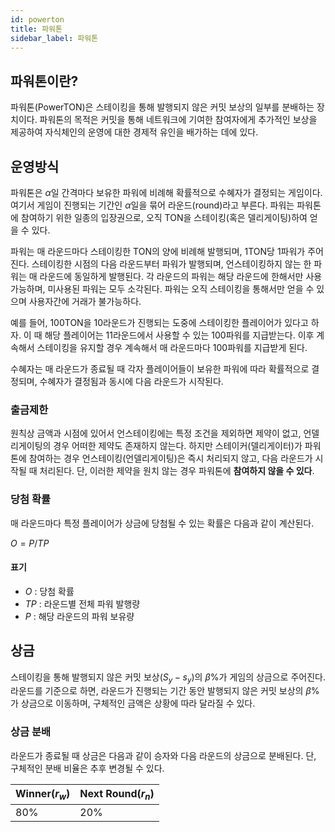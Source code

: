 ```yaml
---
id: powerton
title: 파워톤
sidebar_label: 파워톤
---
```



## 파워톤이란?
파워톤(PowerTON)은 스테이킹을 통해 발행되지 않은 커밋 보상의 일부를 분배하는 장치이다. 파워톤의 목적은 커밋을 통해 네트워크에 기여한 참여자에게 추가적인 보상을 제공하여 자식체인의 운영에 대한 경제적 유인을 배가하는 데에 있다.


## 운영방식
파워톤은 $\alpha$일 간격마다 보유한 파워에 비례해 확률적으로 수혜자가 결정되는 게임이다. 여기서 게임이 진행되는 기간인 $\alpha$일을 묶어 라운드(round)라고 부른다. 파워는 파워톤에 참여하기 위한 일종의 입장권으로, 오직 TON을 스테이킹(혹은 델리게이팅)하여 얻을 수 있다. 

파워는 매 라운드마다 스테이킹한 TON의 양에 비례해 발행되며, 1TON당 1파워가 주어진다. 스테이킹한 시점의 다음 라운드부터 파워가 발행되며, 언스테이킹하지 않는 한 파워는 매 라운드에 동일하게 발행된다. 각 라운드의 파워는 해당 라운드에 한해서만 사용가능하며, 미사용된 파워는 모두 소각된다. 파워는 오직 스테이킹을 통해서만 얻을 수 있으며 사용자간에 거래가 불가능하다.

예를 들어, 100TON을 10라운드가 진행되는 도중에 스테이킹한 플레이어가 있다고 하자. 이 때 해당 플레이어는 11라운드에서 사용할 수 있는 100파워를 지급받는다. 이후 계속해서 스테이킹을 유지할 경우 계속해서 매 라운드마다 100파워를 지급받게 된다.

수혜자는 매 라운드가 종료될 때 각자 플레이어들이 보유한 파워에 따라 확률적으로 결정되며, 수혜자가 결정됨과 동시에 다음 라운드가 시작된다.


### 출금제한
원칙상 금액과 시점에 있어서 언스테이킹에는 특정 조건을 제외하면 제약이 없고, 언델리게이팅의 경우 어떠한 제약도 존재하지 않는다. 하지만 스테이커(델리게이터)가 파워톤에 참여하는 경우 언스테이킹(언델리게이팅)은 즉시 처리되지 않고, 다음 라운드가 시작될 때 처리된다. 단, 이러한 제약을 원치 않는 경우 파워톤에 **참여하지 않을 수 있다**.

### 당첨 확률
매 라운드마다 특정 플레이어가 상금에 당첨될 수 있는 확률은 다음과 같이 계산된다.

$O = P / TP$

#### 표기
- $O$ : 당첨 확률
- $TP$ : 라운드별 전체 파워 발행량
- $P$ : 해당 라운드의 파워 보유량

## 상금
스테이킹을 통해 발행되지 않은 커밋 보상($S_y - s_y$)의 $\beta$%가 게임의 상금으로 주어진다. 라운드를 기준으로 하면, 라운드가 진행되는 기간 동안 발행되지 않은 커밋 보상의 $\beta$%가 상금으로 이동하며, 구체적인 금액은 상황에 따라 달라질 수 있다.


### 상금 분배
라운드가 종료될 때 상금은 다음과 같이 승자와 다음 라운드의 상금으로 분배된다. 단, 구체적인 분배 비율은 추후 변경될 수 있다.

|Winner($r_{w}$)|Next Round($r_{n}$)|
|------|----------|
| 80%  |   20%    |